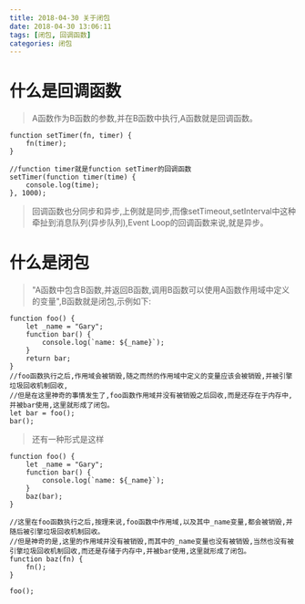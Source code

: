 ```yaml
---
title: 2018-04-30 关于闭包
date: 2018-04-30 13:06:11
tags: [闭包, 回调函数]
categories: 闭包
---
```

# 什么是回调函数

> A函数作为B函数的参数,并在B函数中执行,A函数就是回调函数。

    function setTimer(fn, timer) {
        fn(timer);
    }
    
    //function timer就是function setTimer的回调函数
    setTimer(function timer(time) {
        console.log(time);
    }, 1000);
    
> 回调函数也分同步和异步,上例就是同步,而像setTimeout,setInterval中这种牵扯到消息队列(异步队列),Event Loop的回调函数来说,就是异步。

# 什么是闭包

> "A函数中包含B函数,并返回B函数,调用B函数可以使用A函数作用域中定义的变量",B函数就是闭包,示例如下:
    
    function foo() {
        let _name = "Gary";
        function bar() {
            console.log(`name: ${_name}`);
        }
        return bar;
    }
    //foo函数执行之后,作用域会被销毁,随之而然的作用域中定义的变量应该会被销毁,并被引擎垃圾回收机制回收,
    //但是在这里神奇的事情发生了,foo函数作用域并没有被销毁之后回收,而是还存在于内存中,并被bar使用,这里就形成了闭包。
    let bar = foo();
    bar();
    
> 还有一种形式是这样

    function foo() {
        let _name = "Gary";
        function bar() {
            console.log(`name: ${_name}`);
        }
        baz(bar);
    }
    
    //这里在foo函数执行之后,按理来说,foo函数中作用域,以及其中_name变量,都会被销毁,并随后被引擎垃圾回收机制回收。
    //但是神奇的是,这里的作用域并没有被销毁,而其中的_name变量也没有被销毁,当然也没有被引擎垃圾回收机制回收,而还是存储于内存中,并被bar使用,这里就形成了闭包。
    function baz(fn) {
        fn();
    }
    
    foo();
    

